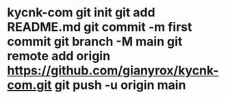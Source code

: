 # kycnk-com git init git add README.md git commit -m first commit git branch -M main git remote add origin https://github.com/gianyrox/kycnk-com.git git push -u origin main
